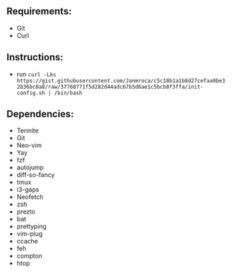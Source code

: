 ## Requirements:
  - Git
  - Curl

## Instructions:
 - run `curl -Lks https://gist.githubusercontent.com/Janmroca/c5c18b1a1b8d27cefaa9be32b36bc8a8/raw/37760771f5d282d44adc67b5d6ae1c5bcb8f3ffa/init-config.sh | /bin/bash`
 
 ## Dependencies:
  - Termite
  - Git
  - Neo-vim
  - Yay
  - fzf
  - autojump
  - diff-so-fancy
  - tmux
  - i3-gaps
  - Neofetch
  - zsh
  - prezto
  - bat
  - prettyping
  - vim-plug
  - ccache
  - feh
  - compton
  - htop
